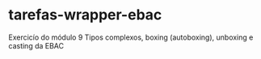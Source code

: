 # tarefas-wrapper-ebac
Exercicío do módulo 9 Tipos complexos, boxing (autoboxing), unboxing e casting da EBAC
